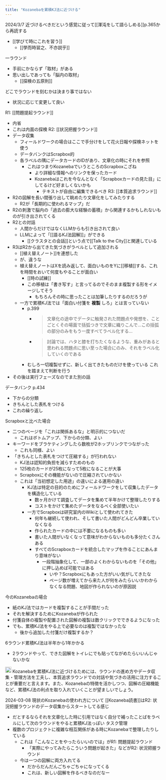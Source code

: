 ```yaml
---
title: "Kozanebaを累積KJ法に近づける"
---
```


2024/3/7
近づけるべきだという感覚に従って[[渾沌をして語らしめる]]p.365から再読する
- [[学びて時にこれを習う]]
    - [[學而時習之、不亦説乎]]

一ラウンド
- 手前にかならず「取材」がある
- 思い出しであっても「脳内の取材」
    - [[探検の五原則]]

どこでラウンドを刻むかは決まり事ではない
- 状況に応じて変更して良い

R1: [[問題提起ラウンド]]
- 内省
- これは内面の探検
R2: [[状況把握ラウンド]]
- データ収集
    - フィールドワークの場合はここで手分けをして花火日報や探検ネットを使う
    - データバンクはScrapbox的
    - 各ラベルの隅にデータカードのIDがあり、文章化の時にそれを参照
        - これはつまりKozanebaでいうところのScrapboxこざね
            - より詳細な情報へのリンクを保ったカード
            - Kozanebaはこれを今なんとなく「Scrapboxカードの見た目」にしてるけど好ましくないかも
                - テキストが自由に編集できるべき
R3: [[本質追求ラウンド]]
- R2の図解を長い間張り出して眺めたり文章化をしてみたりする
    - R2が「長期的に使われるマップ」だ
- R2の刺激で脳内の「過去の膨大な経験の蓄積」から関連するかもしれないものが引き出されてくる
- R2との対話
    - 人間からだけではなくLLMからも引き出されて良い
    - LLMによって「[[語るKJ法図解]]」ができる
        - [[クラスタとの会話]]という点で[[Talk to the City]]と関連している
- R3はR2から出てきた気づきがラベルとして追加される
    - [[植え替えノート]]を連想した
    - が、違うな
    - 植え替えノートはXを読み返して、面白いものをYに[[移植]]する、これを時間をおいて何度もやることが面白い
        - [[時の試練]]
        - この移植は「書き写す」と言ってるのでそのまま複製する形をイメージしてそう
            - もちろんその時に思ったことは加筆したりするのだろうが
    - 一方で累積KJ法では「面白い付箋を **複製** しろ」とは言っていない
        - p.399
            - > 文章化の途中でデータに触発された問題点や発想を、ことごとくその場面で括弧つきで文章に織りこんで…この括弧の部分のみをもう一度すべてラベル化する…
            - > 討論では、ハタと膝を打ちたくなるような、重みがあると思われる問題点に思い至った場合にのみ、それをラベル化していくのである
        - むしろ一切複製せずに、新しく出てきたものだけを使っている
これを踏まえて判断を行う
- その後は実行フェーズなのでまた別の話

データバンク p.434
- 下からの分類
- きちんとした表札をつける
- これの繰り返し

Scrapboxと比べた場合
- 二つのページを「これは関係あるな」と明示的につないだ
    - これはボトムアップ、下からの分類、よい
- キーワードをブラケティングしたら数枚が2ホップリンクでつながった
    - これも同様、よい
- 「きちんとした表札をつけて圧縮する」が行われない
    - KJ法は認知的負担を減らすためのもの
    - 125枚のカードが25枚になって5枚になることが大事
    - Scrapboxにその機能がないので圧縮されていかない
    - これは「当初想定した用途」の違いによる運用の違い
        - KJ法は特定の目的のためにフィールドワークをして収集したデータを構造化している
            - 数ヶ月かけて調査してデータを集めて半年かけて整理したりする
            - コストをかけて集めたデータをなるべく全部使いたい
        - 一方でScrapboxは研究室内のWikiとして使われてきた
            - 何年も継続して使われ、そして書いた人間がどんどん卒業していなくなる
            - 作られたカードの中には不要になるものも多い
            - 書いた人間がいなくなって意味がわからないものも多分たくさんある
            - すべてのScrapboxカードを統合したマップを作ることにあんまり意味がない
                - 一段階抽象化して、一部のよくわからないものを「その他」に押し込めば可能ではある
                    - いや？Scrapboxにもあった方がいい気がしてきたな
                    - ページ数が増えてから来た人が何をみたらいいかわからなくなる問題、地図が作られないのが原因説

今のKozanebaの場合
- 紙のKJ法ではカードを複製することが手間だった
- それを解決するためにKozanebaが作られた
- 付箋自体の複製や配置された図解の複製は数クリックでできるようになった
- でも、累積KJ法をやる上で必要なのは複製ではなかったな
    - 後から追加した付箋だけ複製するか？

6ラウンド累積KJ法は半年から1年かかる
- 2ラウンドやって、できた図解をトイレにでも貼ってながめたらいいんじゃないかな

<img src='https://scrapbox.io/api/pages/nishio/Claude/icon' alt='Claude.icon' height="19.5"/> Kozanebaを累積KJ法に近づけるためには、ラウンドの進め方やデータ収集・管理方法を工夫し、本質追求ラウンドでの対話や気づきの活用に注力することが重要だと言えます。また、Kozanebaの特徴を活かしつつ、図解の圧縮機能など、累積KJ法の利点を取り入れていくことが望ましいでしょう。

2024-03-08
現状のKozanebaの使われ方について
[[Kozaneba読書]]はR2: 状況把握ラウンドのデータ収集からスタートしてる感じ
- だとするならそれを文章化した時に引用ではなく自分で補ったことばをラベルにして次のラウンドをやると累積KJ法っぽい
タスク管理
- 複数のプロジェクトに複雑な相互関係がある時にKozanebaで整理したりしている
    - これは「こんなことをやったらいいのでは」がR1: 問題提起ラウンド
        - 「実際にやってみたらこういう問題が起きた」などがR2: 状況把握ラウンド
    - 今は一つの図解に両方入れてる
        - だからだんだんごちゃごちゃになってくる
        - これは、新しい図解を作るべきなのだなー
